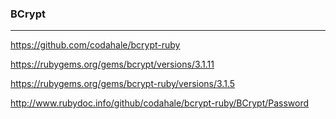 ### BCrypt
---

https://github.com/codahale/bcrypt-ruby

https://rubygems.org/gems/bcrypt/versions/3.1.11

https://rubygems.org/gems/bcrypt-ruby/versions/3.1.5

http://www.rubydoc.info/github/codahale/bcrypt-ruby/BCrypt/Password




